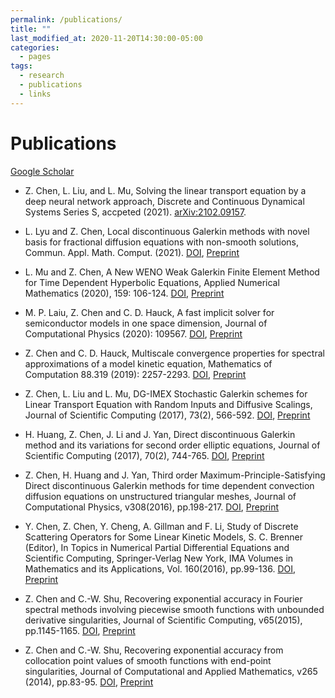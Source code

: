 ```yaml
---
permalink: /publications/
title: ""
last_modified_at: 2020-11-20T14:30:00-05:00
categories:
  - pages
tags:
  - research
  - publications
  - links
---
```


# Publications 
[Google Scholar](https://scholar.google.com/citations?user=Steh0SsAAAAJ&hl=en)

* Z. Chen, L. Liu, and L. Mu, Solving the linear transport equation by a deep neural network approach, Discrete and Continuous Dynamical Systems Series S, accpeted (2021).  [arXiv:2102.09157](https://arxiv.org/pdf/2102.09157.pdf).

* L. Lyu and Z. Chen, Local discontinuous Galerkin methods with novel basis for fractional diffusion equations with non-smooth solutions, Commun. Appl. Math. Comput. (2021).  [DOI](https://doi.org/10.1007/s42967-020-00104-3), [Preprint](publications/LDG_FDE_Springer_repo.pdf)

* L. Mu and Z. Chen, A New WENO Weak Galerkin Finite Element Method for Time Dependent Hyperbolic Equations, Applied Numerical Mathematics (2020), 159: 106-124. [DOI](https://doi.org/10.1016/j.apnum.2020.09.002), [Preprint](publications/WG-Hyperbolic_repo.pdf)

* M. P. Laiu, Z. Chen and C. D. Hauck, A fast implicit solver for semiconductor models in one space dimension, Journal of Computational Physics (2020): 109567. [DOI](https://doi.org/10.1016/j.jcp.2020.109567), [Preprint](https://www.researchgate.net/profile/Zheng_Chen30/publication/333717079_A_fast_implicit_solver_for_semiconductor_models_in_one_space_dimension/links/5de585df299bf10bc33a6765/A-fast-implicit-solver-for-semiconductor-models-in-one-space-dimension.pdf)

* Z. Chen and C. D. Hauck, Multiscale convergence properties for spectral approximations of a model kinetic equation, Mathematics of Computation 88.319 (2019): 2257-2293. [DOI](https://doi.org/10.1090/mcom/3399), [Preprint](https://www.ki-net.umd.edu/pubs/files/paper_iso_clean.pdf)

* Z. Chen, L. Liu and L. Mu, DG-IMEX Stochastic Galerkin schemes for Linear Transport Equation with Random Inputs and Diffusive Scalings, Journal of Scientific Computing (2017), 73(2), 566-592. [DOI](https://doi.org/10.1007/s10915-017-0439-2), [Preprint](https://www.osti.gov/pages/servlets/purl/1356966)

* H. Huang, Z. Chen, J. Li and J. Yan, Direct discontinuous Galerkin method and its variations for second order elliptic equations, Journal of Scientific Computing (2017), 70(2), 744-765. [DOI](https://doi.org/10.1007/s10915-016-0264-z), [Preprint](https://faculty.sites.iastate.edu/jyan/files/inline-files/yan-elliptic.pdf)

* Z. Chen, H. Huang and J. Yan, Third order Maximum-Principle-Satisfying Direct discontinuous Galerkin methods for time dependent convection diffusion equations on unstructured triangular meshes, Journal of Computational Physics, v308(2016), pp.198-217. [DOI](https://doi.org/10.1016/j.jcp.2015.12.039), [Preprint](https://faculty.sites.iastate.edu/jyan/files/inline-files/yan-MPStriMesh.pdf)

* Y. Chen, Z. Chen, Y. Cheng, A. Gillman and F. Li, Study of Discrete Scattering Operators for Some Linear Kinetic Models, S. C. Brenner (Editor), In Topics in Numerical Partial Differential Equations and Scientific Computing, Springer-Verlag New York, IMA Volumes in Mathematics and its Applications, Vol. 160(2016), pp.99-136. [DOI](https://doi.org/10.1007/978-1-4939-6399-7_5), [Preprint](http://homepages.rpi.edu/~lif/papers/paper_wham.pdf)

* Z. Chen and C.-W. Shu, Recovering exponential accuracy in Fourier spectral methods involving piecewise smooth functions with unbounded derivative singularities, Journal of Scientific Computing, v65(2015), pp.1145-1165. [DOI](https://doi.org/10.1007/s10915-015-0011-x), [Preprint](https://www.brown.edu/research/projects/scientific-computing/sites/brown.edu.research.projects.scientific-computing/files/uploads/Recovering%20exponential%20accuracy%20in%20Fourier%20spectral%20methods%20involving%20piecewise%20smooth%20functions%20with%20unbounded%20derivative%20singularities_0.pdf)

* Z. Chen and C.-W. Shu, Recovering exponential accuracy from collocation point values of smooth functions with end-point singularities, Journal of Computational and Applied Mathematics, v265 (2014), pp.83-95. [DOI](https://doi.org/10.1016/j.cam.2013.09.029), [Preprint](https://www.brown.edu/research/projects/scientific-computing/sites/brown.edu.research.projects.scientific-computing/files/uploads/Recovering%20exponential.pdf)
